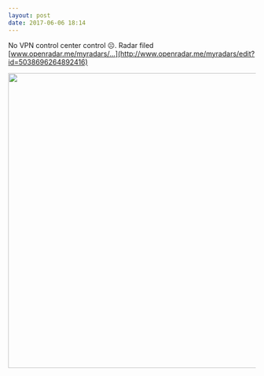 ```yaml
---
layout: post
date: 2017-06-06 18:14
---
```

No VPN control center control ☹️. Radar filed [www.openradar.me/myradars/...](http://www.openradar.me/myradars/edit?id=5038696264892416)

<img src="http://dougbeal.micro.blog/uploads/2017/cc4ca95fe9.jpg" width="600" height="600" style="height: auto" />
